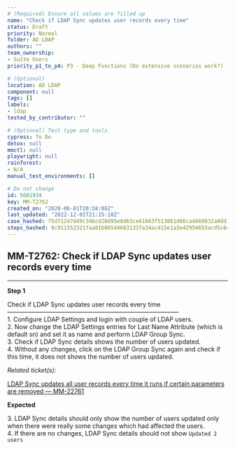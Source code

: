 ```yaml
---
# (Required) Ensure all values are filled up
name: "Check if LDAP Sync updates user records every time"
status: Draft
priority: Normal
folder: AD LDAP
authors: ""
team_ownership: 
- Suite Users
priority_p1_to_p4: P3 - Deep Functions (Do extensive scenarios work?)

# (Optional)
location: AD LDAP
component: null
tags: []
labels: 
- ldap
tested_by_contributor: ""

# (Optional) Test type and tools
cypress: To Do
detox: null
mmctl: null
playwright: null
rainforest: 
- N/A
manual_test_environments: []

# Do not change
id: 5601934
key: MM-T2762
created_on: "2020-06-01T20:58:06Z"
last_updated: "2022-12-01T21:15:18Z"
case_hashed: 75d71247449c34bcd20d95e8d63ce61663f513861d86cad469832a0dd12f417308c363ec01190a1f879f1301f49e5cb2
steps_hashed: 0c911552321faa81b86544663133fa34ac415e1a3e42954655acd5c643b292bbf2a5e60cea36f0ee236d62136220e594
---
```


<!-- (Auto-generated) Based on frontmatter's "key" and "name" -->

## MM-T2762: Check if LDAP Sync updates user records every time

---

**Step 1**

Check if LDAP Sync updates user records every time\
————————————————————————————\
1\. Configure LDAP Settings and login with couple of LDAP users.\
2\. Now change the LDAP Settings entries for Last Name Attribute (which is default sn) and set it as name and perform LDAP Group Sync.\
3\. Check if LDAP Sync details shows the number of users updated.\
4\. Without any changes, click on the LDAP Group Sync again and check if this time, it does not shows the number of users updated.

_Related ticket(s):_

[LDAP Sync updates all user records every time it runs if certain parameters are removed — MM-22761](https://mattermost.atlassian.net/browse/MM-22761)

**Expected**

3\. LDAP Sync details should only show the number of users updated only when there were really some changes which had affected the users.\
4\. If there are no changes, LDAP Sync details should not show `Updated 2 users`
